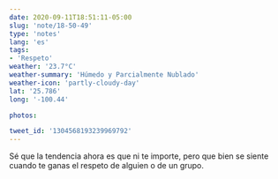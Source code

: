```yaml
---
date: 2020-09-11T18:51:11-05:00
slug: 'note/18-50-49'
type: 'notes'
lang: 'es'
tags:
- 'Respeto'
weather: '23.7°C'
weather-summary: 'Húmedo y Parcialmente Nublado'
weather-icon: 'partly-cloudy-day'
lat: '25.786'
long: '-100.44'

photos:

tweet_id: '1304568193239969792'
---
```

Sé que la tendencia ahora es que ni te importe, pero que bien se siente cuando te ganas el respeto de alguien o de un grupo. 